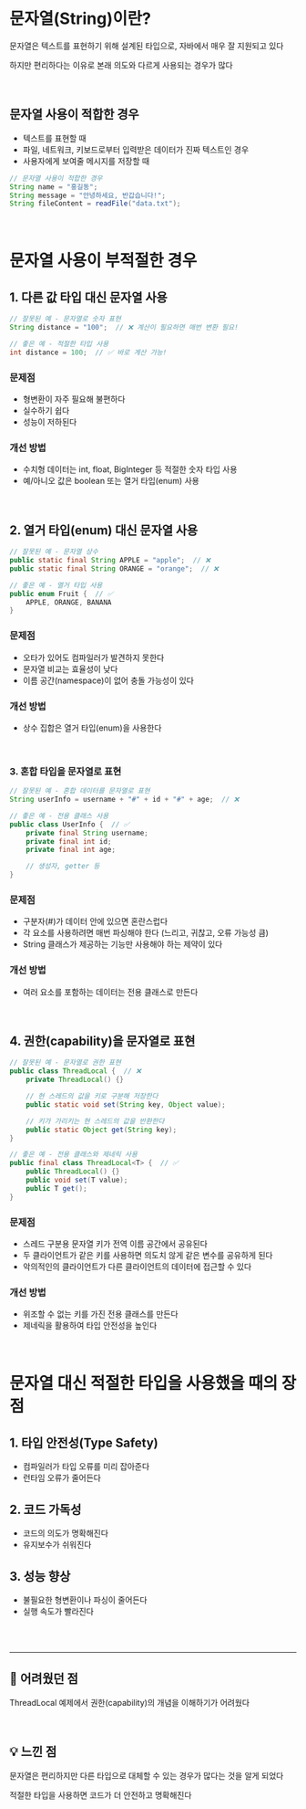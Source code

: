 # 문자열(String)이란?

문자열은 텍스트를 표현하기 위해 설계된 타입으로, 자바에서 매우 잘 지원되고 있다

하지만 편리하다는 이유로 본래 의도와 다르게 사용되는 경우가 많다

<br>

## 문자열 사용이 적합한 경우

- 텍스트를 표현할 때
- 파일, 네트워크, 키보드로부터 입력받은 데이터가 진짜 텍스트인 경우
- 사용자에게 보여줄 메시지를 저장할 때

```java
// 문자열 사용이 적합한 경우
String name = "홍길동";
String message = "안녕하세요, 반갑습니다!";
String fileContent = readFile("data.txt");
```

<br>

# 문자열 사용이 부적절한 경우

## 1. 다른 값 타입 대신 문자열 사용

```java
// 잘못된 예 - 문자열로 숫자 표현
String distance = "100";  // ❌ 계산이 필요하면 매번 변환 필요!

// 좋은 예 - 적절한 타입 사용
int distance = 100;  // ✅ 바로 계산 가능!
```

### 문제점

- 형변환이 자주 필요해 불편하다
- 실수하기 쉽다
- 성능이 저하된다

### 개선 방법

- 수치형 데이터는 int, float, BigInteger 등 적절한 숫자 타입 사용
- 예/아니오 값은 boolean 또는 열거 타입(enum) 사용

<br>

## 2. 열거 타입(enum) 대신 문자열 사용

```java
// 잘못된 예 - 문자열 상수
public static final String APPLE = "apple";  // ❌
public static final String ORANGE = "orange";  // ❌

// 좋은 예 - 열거 타입 사용
public enum Fruit {  // ✅
    APPLE, ORANGE, BANANA
}
```

### 문제점

- 오타가 있어도 컴파일러가 발견하지 못한다
- 문자열 비교는 효율성이 낮다
- 이름 공간(namespace)이 없어 충돌 가능성이 있다

### 개선 방법

- 상수 집합은 열거 타입(enum)을 사용한다

<br>

### 3. 혼합 타입을 문자열로 표현

```java
// 잘못된 예 - 혼합 데이터를 문자열로 표현
String userInfo = username + "#" + id + "#" + age;  // ❌

// 좋은 예 - 전용 클래스 사용
public class UserInfo {  // ✅
    private final String username;
    private final int id;
    private final int age;

    // 생성자, getter 등
}
```

### 문제점

- 구분자(#)가 데이터 안에 있으면 혼란스럽다
- 각 요소를 사용하려면 매번 파싱해야 한다 (느리고, 귀찮고, 오류 가능성 큼)
- String 클래스가 제공하는 기능만 사용해야 하는 제약이 있다

### 개선 방법

- 여러 요소를 포함하는 데이터는 전용 클래스로 만든다

<br>

## 4. 권한(capability)을 문자열로 표현

```java
// 잘못된 예 - 문자열로 권한 표현
public class ThreadLocal {  // ❌
    private ThreadLocal() {}

    // 현 스레드의 값을 키로 구분해 저장한다
    public static void set(String key, Object value);

    // 키가 가리키는 현 스레드의 값을 반환한다
    public static Object get(String key);
}

// 좋은 예 - 전용 클래스와 제네릭 사용
public final class ThreadLocal<T> {  // ✅
    public ThreadLocal() {}
    public void set(T value);
    public T get();
}
```

### 문제점

- 스레드 구분용 문자열 키가 전역 이름 공간에서 공유된다
- 두 클라이언트가 같은 키를 사용하면 의도치 않게 같은 변수를 공유하게 된다
- 악의적인의 클라이언트가 다른 클라이언트의 데이터에 접근할 수 있다

### 개선 방법

- 위조할 수 없는 키를 가진 전용 클래스를 만든다
- 제네릭을 활용하여 타입 안전성을 높인다

<br>

# 문자열 대신 적절한 타입을 사용했을 때의 장점

## 1. 타입 안전성(Type Safety)

- 컴파일러가 타입 오류를 미리 잡아준다
- 런타임 오류가 줄어든다

## 2. 코드 가독성

- 코드의 의도가 명확해진다
- 유지보수가 쉬워진다

## 3. 성능 향상

- 불필요한 형변환이나 파싱이 줄어든다
- 실행 속도가 빨라진다

<br>
<br>

---

## 🧩 어려웠던 점

ThreadLocal 예제에서 권한(capability)의 개념을 이해하기가 어려웠다

<br>

## 💡 느낀 점

문자열은 편리하지만 다른 타입으로 대체할 수 있는 경우가 많다는 것을 알게 되었다

적절한 타입을 사용하면 코드가 더 안전하고 명확해진다
